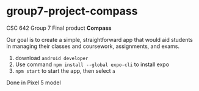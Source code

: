 # group7-project-compass

CSC 642 Group 7 Final product **Compass**

Our goal is to create a simple, straightforward app that would aid students in managing their classes and coursework, assignments, and exams. 

1. download ```android developer```
2. Use command ```npm install --global expo-cli``` to install expo
3. ```npm start``` to start the app, then select ```a```

Done in Pixel 5 model

